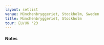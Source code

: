 ```yaml
---
layout: setlist
venue: Münchenbryggeriet, Stockholm, Sweden
title: Münchenbryggeriet, Stockholm
tour: EU/UK '23
---
```


#### Notes
